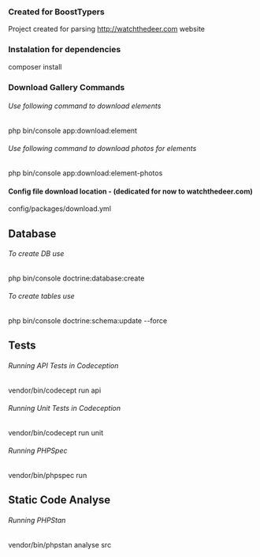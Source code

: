 ### Created for BoostTypers
Project created for parsing http://watchthedeer.com website

### Instalation for dependencies
composer install

### Download Gallery Commands
###### Use following command to download elements
php bin/console app:download:element
###### Use following command to download photos for elements
php bin/console app:download:element-photos

#### Config file download location - (dedicated for now to watchthedeer.com)
config/packages/download.yml

## Database
###### To create DB use
php bin/console doctrine:database:create

###### To create tables use
php bin/console doctrine:schema:update --force

## Tests
###### Running API Tests in Codeception
vendor/bin/codecept run api

###### Running Unit Tests in Codeception
vendor/bin/codecept run unit

###### Running PHPSpec
vendor/bin/phpspec run

## Static Code Analyse
###### Running PHPStan
vendor/bin/phpstan analyse src
